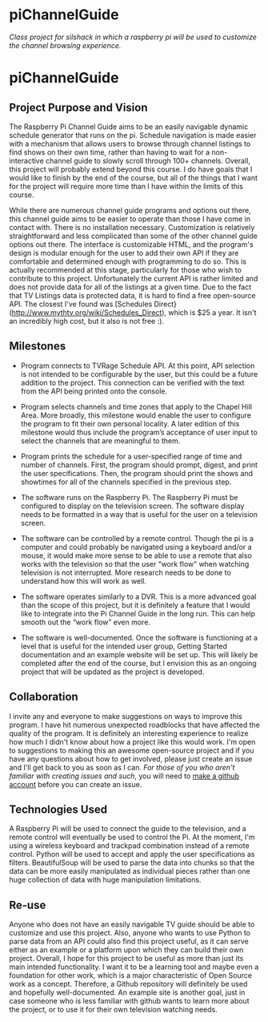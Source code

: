 piChannelGuide
==============

_Class project for silshack in which a raspberry pi will be used to customize the channel browsing experience._

# piChannelGuide

## Project Purpose and Vision

The Raspberry Pi Channel Guide aims to be an easily navigable dynamic schedule generator that runs on the pi. Schedule navigation is made easier with a mechanism that allows users to browse through channel listings to find shows on their own time, rather than having to wait for a non-interactive channel guide to slowly scroll through 100+ channels. Overall, this project will probably extend beyond this course. I do have goals that I would like to finish by the end of the course, but all of the things that I want for the project will require more time than I have within the limits of this course.

While there are numerous channel guide programs and options out there, this channel guide aims to be easier to operate than those I have come in contact with. There is no installation necessary. Customization is relatively straightforward and less complicated than some of the other channel guide options out there. The interface is customizable HTML, and the program's design is modular enough for the user to add their own API if they are comfortable and determined enough with programming to do so. This is actually recommended at this stage, particularly for those who wish to contribute to this project. Unfortunately the current API is rather limited and does not provide data for all of the listings at a given time. Due to the fact that TV Listings data is protected data, it is hard to find a free open-source API. The closest I've found was [Schedules Direct}(http://www.mythtv.org/wiki/Schedules_Direct), which is $25 a year. It isn't an incredibly high cost, but it also is not free :).

## Milestones

* Program connects to TVRage Schedule API. At this point, API selection is not intended to be configurable by the user, but this could be a future addition to the project. This connection can be verified with the text from the API being printed onto the console.

* Program selects channels and time zones that apply to the Chapel Hill Area. More broadly, this milestone would enable the user to configure the program to fit their own personal locality. A later edition of this milestone would thus include the program’s acceptance of user input to select the channels that are meaningful to them.

* Program prints the schedule for a user-specified range of time and number of channels. First, the program should prompt, digest, and print the user specifications. Then, the program should print the shows and showtimes for all of the channels specified in the previous step.

* The software runs on the Raspberry Pi. The Raspberry Pi must be configured to display on the television screen. The software display needs to be formatted in a way that is useful for the user on a television screen.

* The software can be controlled by a remote control. Though the pi is a computer and could probably be navigated using a keyboard and/or a mouse, it would make more sense to be able to use a remote that also works with the television so that the user “work flow” when watching television is not interrupted. More research needs to be done to understand how this will work as well.

* The software operates similarly to a DVR. This is a more advanced goal than the scope of this project, but it is definitely a feature that I would like to integrate into the Pi Channel Guide in the long run. This can help smooth out the “work flow” even more.

* The software is well-documented. Once the software is functioning at a level that is useful for the intended user group, Getting Started documentation and an example website will be set up. This will likely be completed after the end of the course, but I envision this as an ongoing project that will be updated as the project is developed.

## Collaboration

I invite any and everyone to make suggestions on ways to improve this program. I have hit numerous unexpected roadblocks that have affected the quality of the program. It is definitely an interesting experience to realize how much I didn't know about how a project like this would work. I'm open to suggestions to making this an awesome open-source project and if you have any questions about how to get involved, please just create an issue and I'll get back to you as soon as I can. *For those of you who aren't familiar with creating issues and such*, you will need to [make a github account](https://github.com/join) before you can create an issue.

## Technologies Used 

A Raspberry Pi will be used to connect the guide to the television, and a remote control will eventually be used to control the Pi. At the moment, I'm using a wireless keyboard and trackpad combination instead of a remote control. Python will be used to accept and apply the user specifications as filters. BeautifulSoup will be used to parse the data into chunks so that the data can be more easily manipulated as individual pieces rather than one huge collection of data with huge manipulation limitations.


## Re-use

Anyone who does not have an easily navigable TV guide should be able to customize and use this project. Also, anyone who wants to use Python to parse data from an API could also find this project useful, as it can serve either as an example or a platform upon which they can build their own project. Overall, I hope for this project to be useful as more than just its main intended functionality. I want it to be a learning tool and maybe even a foundation for other work, which is a major characteristic of Open Source work as a concept. Therefore, a Github repository will definitely be used and hopefully well-documented. An example site is another goal, just in case someone who is less familiar with github wants to learn more about the project, or to use it for their own television watching needs.
